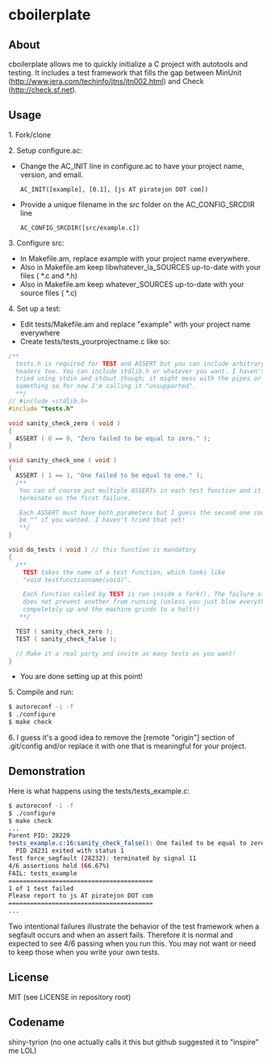cboilerplate
============

About
-----
cboilerplate allows me to quickly initialize a C project with autotools and testing. It includes a test framework that fills the gap between MinUnit (http://www.jera.com/techinfo/jtns/jtn002.html) and Check (http://check.sf.net).

Usage
-----
1\. Fork/clone

2\. Setup configure.ac:
  * Change the AC_INIT line in configure.ac to have your project name, version, and email.

        AC_INIT([example], [0.1], [js AT piratejon DOT com])

  * Provide a unique filename in the src folder on the AC_CONFIG_SRCDIR line

        AC_CONFIG_SRCDIR([src/example.c])

3\. Configure src:
  * In Makefile.am, replace example with your project name everywhere.
  * Also in Makefile.am keep libwhatever_la_SOURCES up-to-date with your files ( *.c and *.h)
  * Also in Makefile.am keep whatever_SOURCES up-to-date with your source files ( *.c)

4\. Set up a test:
  * Edit tests/Makefile.am and replace "example" with your project name everywhere
  * Create tests/tests_yourprojectname.c like so:

```c
/** 
  tests.h is required for TEST and ASSERT but you can include arbitrary
  headers too. You can include stdlib.h or whatever you want. I haven't
  tried using stdin and stdout though; it might mess with the pipes or
  something so for now I'm calling it "unsupported".
  **/
// #include <stdlib.h>
#include "tests.h"

void sanity_check_zero ( void )
{
  ASSERT ( 0 == 0, "Zero failed to be equal to zero." );
}

void sanity_check_one ( void )
{
  ASSERT ( 1 == 1, "One failed to be equal to one." );
  /**
   You can of course put multiple ASSERTs in each test function and it will
   terminate on the first failure.

   Each ASSERT must have both parameters but I guess the second one could
   be "" if you wanted. I haven't tried that yet!
   **/
}

void do_tests ( void ) // this function is mandatory
{
  /**
    TEST takes the name of a test function, which looks like
    "void testfunctionname(void)".

    Each function called by TEST is run inside a fork(). The failure of one
    does not prevent another from running (unless you just blow everything
    compeletely up and the machine grinds to a halt!)
   **/

  TEST ( sanity_check_zero );
  TEST ( sanity_check_false );

  // Make it a real party and invite as many tests as you want!
}
```

  * You are done setting up at this point!

5\. Compile and run:

```bash
$ autoreconf -i -f
$ ./configure
$ make check
```

6\. I guess it's a good idea to remove the [remote "origin"] section of .git/config and/or replace it with one that is meaningful for your project.

Demonstration
-------------
Here is what happens using the tests/tests_example.c:
```bash
$ autoreconf -i -f
$ ./configure
$ make check
...
Parent PID: 28229
tests_example.c:16:sanity_check_false(): One failed to be equal to zero.
  PID 28231 exited with status 1
Test force_segfault (28232): terminated by signal 11
4/6 assertions held (66.67%)
FAIL: tests_example
========================================
1 of 1 test failed
Please report to js AT piratejon DOT com
========================================
... 
```

Two intentional failures illustrate the behavior of the test framework when a segfault occurs and when an assert fails. Therefore it is normal and expected to see 4/6 passing when you run this. You may not want or need to keep those when you write your own tests.

License
-------
MIT (see LICENSE in repository root)

Codename
--------
shiny-tyrion (no one actually calls it this but github suggested it to "inspire" me LOL)

